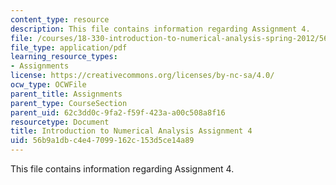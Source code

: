 ```yaml
---
content_type: resource
description: This file contains information regarding Assignment 4.
file: /courses/18-330-introduction-to-numerical-analysis-spring-2012/56b9a1dbc4e47099162c153d5ce14a89_MIT18_330S12_hw4.pdf
file_type: application/pdf
learning_resource_types:
- Assignments
license: https://creativecommons.org/licenses/by-nc-sa/4.0/
ocw_type: OCWFile
parent_title: Assignments
parent_type: CourseSection
parent_uid: 62c3dd0c-9fa2-f59f-423a-a00c508a8f16
resourcetype: Document
title: Introduction to Numerical Analysis Assignment 4
uid: 56b9a1db-c4e4-7099-162c-153d5ce14a89
---
```

This file contains information regarding Assignment 4.